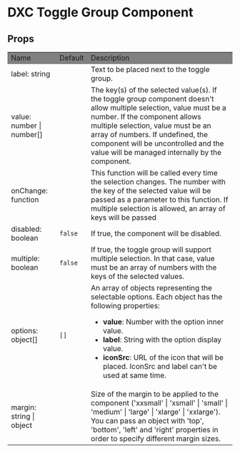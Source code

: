 # DXC Toggle Group Component

## Props

<table>
    <tr style="background-color: grey">
        <td>Name</td>
        <td>Default</td>
        <td>Description</td>
    </tr>
    <tr>
        <td>label: string</td>
        <td></td>
        <td>Text to be placed next to the toggle group.</td>
    </tr>
    <tr>
        <td>value: number | number[]</td>
        <td></td>
        <td>
            The key(s) of the selected value(s). If the toggle group component
            doesn't allow multiple selection, value must be a number. If the
            component allows multiple selection, value must be an array of
            numbers. If undefined, the component will be uncontrolled and the
            value will be managed internally by the component.
        </td>
    </tr>
    <tr>
        <td>onChange: function</td>
        <td></td>
        <td>
            This function will be called every time the selection changes. The
            number with the key of the selected value will be passed as a
            parameter to this function. If multiple selection is allowed, an array
            of keys will be passed
        </td>
    </tr>
        <tr>
        <td>disabled: boolean</td>
        <td>
            <code>false</code>
        </td>
        <td>If true, the component will be disabled.</td>
    </tr>
    <tr>
        <td>multiple: boolean</td>
        <td>
            <code>false</code>
        </td>
        <td>
            If true, the toggle group will support multiple selection. In that
            case, value must be an array of numbers with the keys of the selected
            values.
        </td>
    </tr>
    <tr>
        <td>options: object[]</td>
        <td>
            <code>[]</code>
        </td>
        <td>
            An array of objects representing the selectable options. Each object
            has the following properties:
            <ul>
            <li>
                <b>value</b>: Number with the option inner value.
            </li>
            <li>
                <b>label</b>: String with the option display value.
            </li>
            <li>
                <b>iconSrc</b>: URL of the icon that will be placed. IconSrc
                and label can't be used at same time.
            </li>
            </ul>
        </td>
    </tr>
    <tr>
        <td>margin: string | object</td>
        <td></td>
        <td>
            Size of the margin to be applied to the component ('xxsmall' |
            'xsmall' | 'small' | 'medium' | 'large' | 'xlarge' | 'xxlarge'). You
            can pass an object with 'top', 'bottom', 'left' and 'right' properties
            in order to specify different margin sizes.
        </td>
    </tr>
</table>
